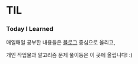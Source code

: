 # TIL

### Today I Learned  

매일매일 공부한 내용들은 [블로그](http://JihyunGong.github.io/) 중심으로 올리고,  

개인 작업물과 알고리즘 문제 풀이등은 이 곳에 올립니다! :)
